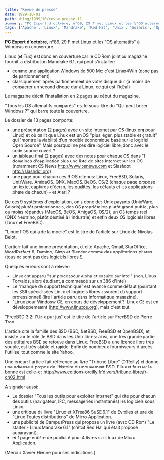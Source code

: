 ```yaml
---
title: "Revue de presse"
date: 1999-10-01
path: /blog/1999/10/revue-presse-11
summary: "PC Expert d'octobre, n°89, 29 F met Linux et les \"OS alternatifs\" à Windows en couverture."
tags: ['Apache', 'Linux', 'Mandrake', 'Red Hat', 'Unix', 'Solaris', 'Open Source']
---
```


<P><B>PC Expert d'octobre</B>, n°89, 29 F met Linux et les "OS alternatifs" à
Windows en couverture.</P>

<P>Linux (et Tux) est donc en couverture car le CD Rom joint au magazine
fournit la distribution Mandrake 6.1, qui peut s'installer:</P>

<UL>

<LI>comme une application Windows de 500 Mo: c'est Linux4Win (donc pas de
partionnement)
<LI>classiquement après partionnement de votre disque dur (à moins de
consacrer un second disque dur à Linux, ce qui est l'idéal)
</UL>

<P>Le magazine décrit l'installation en 2 pages au début du magazine.</P>

<P>"Tous les OS alternatifs comparés" est le sous-titre du "Qui peut briser
Windows ?" qui barre toute la couverture.</P>

<P>Le dossier de 13 pages comporte:</P>

<UL>

<LI>une présentation (2 pages) avec un site Internet par OS (linux.org
pour Linux) et où on lit que Linux est un OS "plus léger, plus stable et
gratuit" qui "montre la viabilité d'un modèle économique basé sur le
logiciel Open Source".
Mais pourquoi ne pas dire logiciel libre, donc avec le code source
ouvert ?
<LI>un tableau final (2 pages) avec des notes pour chaque OS dans 11
domaines d'application plus une liste de sites Internet sur les OS
(notamment OS News <A HREF="http://www.osnews.com">http://www.osnews.com</A> et Slashdot
<A HREF="http://slashdot.org">http://slashdot.org</A>)
<LI>une page pour chacun des 9 OS retenus: Linux, FreeBSD, Solaris,
UnixWare, AmigaOS, QNX, MacOS, BeOS, OS/2 (chaque page propose un texte,
captures d'écran, les qualités, les défauts et les applications phare de
chacun) - et Atari ?
</UL>

<P>De ces 9 systèmes d'exploitation, on a donc des Unix payants (UnixWare,
Solaris) plutôt professionnels, des OS propriétaires plutôt grand
public, plus ou moins répandus (MacOS, BeOS, AmigaOS, OS/2), un OS temps
réel (QNX Neutrino, plutôt destiné à l'industrie) et enfin deux OS
logiciels libres (Linux et FreeBSD).</P>

<P>"Linux: l'OS qui a de la moelle" est le titre de l'article sur Linux de
Nicolas Belot.</P>

<P>L'article fait une bonne présentation, et cite Apache, Qmail,
StarOffice, WordPerfect 8, Domino, Gimp et Blender comme des
applications phares (tous ne sont pas des logiciels libres !).</P>

<P>Quelques erreurs sont à relever:</P>

<UL>

<LI>Linux est apparu "sur processeur Alpha et ensuite sur Intel" (non,
Linus Torvalds, alors étudiant, a commencé sur un 386 d'Intel)
<LI>Le "manque de support technique" est avancé comme défaut (pourtant les
SSII spécialisées Linux et logiciels libres assurent du support
professionnel) (lire l'article paru dans Informatique magazine).
<LI>"Linux pour Windosw CE, en cours de développement"!! Linux CE est en
développememnt (<A HREF="http://www.linuxce.org">http://www.linuxce.org</A>), mais c'est tout.
</UL>

<P>"FreeBSD 3.2: l'Unix pur jus" est le titre de l'article sur FreeBSD de
Pierre Tran.</P>

<P>L'article cite la famille des BSD (BSD, NetBSD, FreeBSD et OpenBSD), et
insiste sur le rôle de BSD dans les Unix libres: ainsi, une très grande
partie des utilitaires BSD se retouve dans Linux. FreeBSD a une licence
libre très souple, est très stable et rapide. Enfin de nombreux
fournisseurs d'accès l'utilise, tout comme le site Yahoo.</P>

<P>Une erreur: l'article fait référence au livre "Tribune Libre"
(O'Reilly) et donne une adresse à propos de l'histoire du mouvement BSD.
Elle est fausse: la bonne est celle-ci:
<A HREF="http://www.editions-oreilly.fr/divers/tribune-libre/fr-ch02.html">http://www.editions-oreilly.fr/divers/tribune-libre/fr-ch02.html</A></P>

<P>A signaler aussi:</P>

<UL>

<LI>Le dossier "Tous les outils pour exploiter Internet" qui cite pour
chacun des outils (navigateur, IRC, messageries instantanés) les
logiciels sous Linux.
<LI>une critique du livre "Linux et XFree86 SuSE 6.1" de Eyrolles et une
de "Linux Toutes distributions" de Micro Application.
<LI>une publicité de CampusPress qui propose un livre (avec CD Rom) "Le
starter - Linux Mandrake 6.1" (c'était Red Hat qui était proposé
auparavant).
<LI>et 1 page entière de publicité pour 4 livres sur Linux de Micro
Application.
</UL>

<P>(Merci à Xavier Hienne pour ses indications.)</P>


